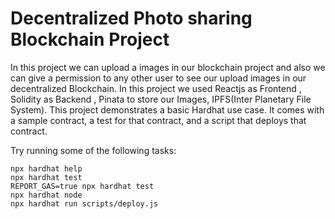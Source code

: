 # Decentralized Photo sharing Blockchain Project 

In this project we can upload a images in our blockchain project and also we can give a permission to any other user to see our upload images in our decentralized Blockchain. In this project we used Reactjs as Frontend , Solidity as Backend , Pinata to store our Images, IPFS(Inter Planetary File System).
This project demonstrates a basic Hardhat use case. It comes with a sample contract, a test for that contract, and a script that deploys that contract.

Try running some of the following tasks:

```shell
npx hardhat help
npx hardhat test
REPORT_GAS=true npx hardhat test
npx hardhat node
npx hardhat run scripts/deploy.js
```
